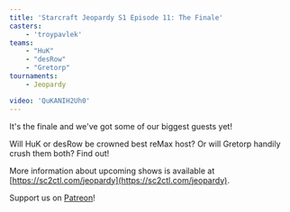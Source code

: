 ```yaml
---
title: 'Starcraft Jeopardy S1 Episode 11: The Finale'
casters:
    - 'troypavlek'
teams:
    - "HuK"
    - "desRow"
    - "Gretorp"
tournaments:
    - Jeopardy

video: 'QuKANIH2Uh0'
---
```


It's the finale and we've got some of our biggest guests yet!

Will HuK or desRow be crowned best reMax host? Or will Gretorp handily crush them both? Find out!

More information about upcoming shows is available at [https://sc2ctl.com/jeopardy](https://sc2ctl.com/jeopardy).

Support us on [Patreon](http://patreon.com/sc2ctl)!
